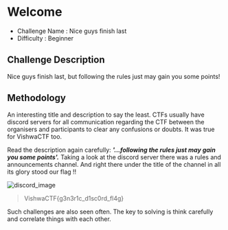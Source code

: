 # Welcome
- Challenge Name : Nice guys finish last
- Difficulty :  Beginner

## Challenge Description
Nice guys finish last, but following the rules just may gain you some points!

## Methodology
An interesting title and description to say the least. CTFs usually have discord servers for all communication regarding the CTF between the organisers and participants to clear any confusions or doubts. It was true for VishwaCTF too.

Read the description again carefully: ***'...following the **rules** just may gain you some points'.*** Taking a look at the discord server there was a rules and announcements channel.
And right there under the title of the channel in all its glory stood our flag !!

![discord_image](https://klsgit-wgcs.github.io/VishwaCTF-2023/writeups/Welcome/assets/nice_guys_image.png)

> VishwaCTF{g3n3r1c_d1sc0rd_fl4g}

Such challenges are also seen often. The key to solving is think carefully and correlate things with each other.

